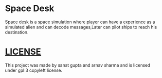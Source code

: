 # Space Desk

Space desk is a space simulation where player can have a experience as a simulated alien and can decode messages,Later can pilot ships to reach his destination.

# [LICENSE]('LICENSE')

This project was made by sanat gupta and arnav sharma and is licensed under gpl 3 copyleft license.

